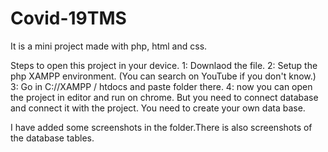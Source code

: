 # Covid-19TMS
It is a mini project made with php, html and css.

Steps to open this project in your device.
1: Downlaod the file.
2: Setup the php XAMPP environment. (You can search on YouTube if you don't know.)
3: Go in C://XAMPP / htdocs and paste folder there.
4: now you can open the project in editor and run on chrome. But you need to connect database and connect it with the project. You need to create your own data base.


I have added some screenshots in the folder.There is also screenshots of the database tables.
